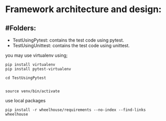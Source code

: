 # Framework architecture and design:
#Folders:
--------------------
* TestUsingPytest: contains the test code using pytest.
* TestUsingUnittest: contains the test code using unittest.

you may use virtualenv using;
```
pip install virtualenv
pip install pytest-virtualenv

cd TestUsingPytest


source venv/bin/activate

```

use local packages
```
pip install -r wheelhouse/requirements --no-index --find-links wheelhouse

```

